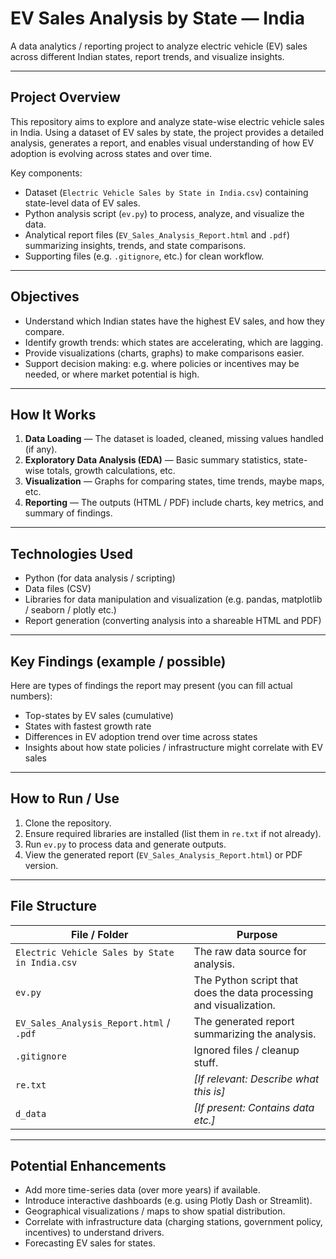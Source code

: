 
# EV Sales Analysis by State — India

A data analytics / reporting project to analyze electric vehicle (EV) sales across different Indian states, report trends, and visualize insights.

---

## Project Overview

This repository aims to explore and analyze state-wise electric vehicle sales in India. Using a dataset of EV sales by state, the project provides a detailed analysis, generates a report, and enables visual understanding of how EV adoption is evolving across states and over time.

Key components:

* Dataset (`Electric Vehicle Sales by State in India.csv`) containing state-level data of EV sales.
* Python analysis script (`ev.py`) to process, analyze, and visualize the data.
* Analytical report files (`EV_Sales_Analysis_Report.html` and `.pdf`) summarizing insights, trends, and state comparisons.
* Supporting files (e.g. `.gitignore`, etc.) for clean workflow.

---

## Objectives

* Understand which Indian states have the highest EV sales, and how they compare.
* Identify growth trends: which states are accelerating, which are lagging.
* Provide visualizations (charts, graphs) to make comparisons easier.
* Support decision making: e.g. where policies or incentives may be needed, or where market potential is high.

---

## How It Works

1. **Data Loading** — The dataset is loaded, cleaned, missing values handled (if any).
2. **Exploratory Data Analysis (EDA)** — Basic summary statistics, state-wise totals, growth calculations, etc.
3. **Visualization** — Graphs for comparing states, time trends, maybe maps, etc.
4. **Reporting** — The outputs (HTML / PDF) include charts, key metrics, and summary of findings.

---

## Technologies Used

* Python (for data analysis / scripting)
* Data files (CSV)
* Libraries for data manipulation and visualization (e.g. pandas, matplotlib / seaborn / plotly etc.)
* Report generation (converting analysis into a shareable HTML and PDF)

---

## Key Findings (example / possible)

Here are types of findings the report may present (you can fill actual numbers):

* Top-states by EV sales (cumulative)
* States with fastest growth rate
* Differences in EV adoption trend over time across states
* Insights about how state policies / infrastructure might correlate with EV sales

---

## How to Run / Use

1. Clone the repository.
2. Ensure required libraries are installed (list them in `re.txt` if not already).
3. Run `ev.py` to process data and generate outputs.
4. View the generated report (`EV_Sales_Analysis_Report.html`) or PDF version.

---

## File Structure

| File / Folder                                  | Purpose                                                            |
| ---------------------------------------------- | ------------------------------------------------------------------ |
| `Electric Vehicle Sales by State in India.csv` | The raw data source for analysis.                                  |
| `ev.py`                                        | The Python script that does the data processing and visualization. |
| `EV_Sales_Analysis_Report.html` / `.pdf`       | The generated report summarizing the analysis.                     |
| `.gitignore`                                   | Ignored files / cleanup stuff.                                     |
| `re.txt`                                       | *\[If relevant: Describe what this is]*                            |
| `d_data`                                       | *\[If present: Contains data etc.]*                                |

---

## Potential Enhancements

* Add more time-series data (over more years) if available.
* Introduce interactive dashboards (e.g. using Plotly Dash or Streamlit).
* Geographical visualizations / maps to show spatial distribution.
* Correlate with infrastructure data (charging stations, government policy, incentives) to understand drivers.
* Forecasting EV sales for states.
